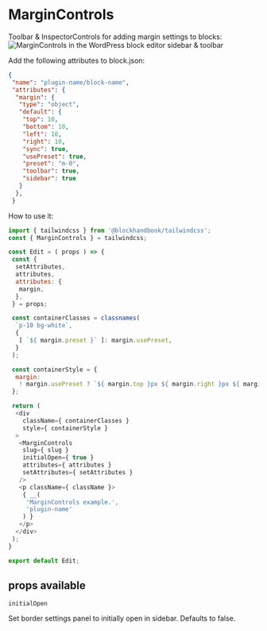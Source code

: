 
# MarginControls

Toolbar & InspectorControls for adding margin settings to blocks:
![MarginControls in the WordPress block editor sidebar & toolbar](https://blockhandbook.com/wp-content/uploads/2020/05/MarginControls-Screenshot.png)

Add the following attributes to block.json:

```json
{
 "name": "plugin-name/block-name",
 "attributes": {
  "margin": {
   "type": "object",
   "default": {
    "top": 10,
    "bottom": 10,
    "left": 10,
    "right": 10,
    "sync": true,
    "usePreset": true,
    "preset": "m-0",
    "toolbar": true,
    "sidebar": true
   }
  },
 }
```

How to use it:

```javascript
import { tailwindcss } from '@blockhandbook/tailwindcss';
const { MarginControls } = tailwindcss;

const Edit = ( props ) => {
 const {
  setAttributes,
  attributes,
  attributes: {
   margin,
  },
 } = props;

 const containerClasses = classnames(
  `p-10 bg-white`,
  {
   [ `${ margin.preset }` ]: margin.usePreset,
  }
 );

 const containerStyle = {
  margin:
   ! margin.usePreset ? `${ margin.top }px ${ margin.right }px ${ margin.bottom }px ${ margin.left }px` : null,
 };

 return (
  <div
    className={ containerClasses }
    style={ containerStyle }
  >
   <MarginControls
    slug={ slug }
    initialOpen={ true }
    attributes={ attributes }
    setAttributes={ setAttributes }
   />
   <p className={ className }>
    { __(
     'MarginControls example.',
     'plugin-name'
    ) }
   </p>
  </div>
 );
}

export default Edit;
```

## props available

```text
initialOpen
```

Set border settings panel to initially open in sidebar.  Defaults to false.
